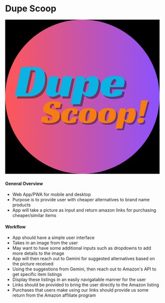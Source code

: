 # Dupe Scoop
![alt text](https://github.com/namato18/GeminiAPICompetition/raw/main/src/dupescoop.png "Logo Title Text 1")

#### General Overview
* Web App/PWA for mobile and desktop
* Purpose is to provide user with cheaper alternatives to brand name products
* App will take a picture as input and return amazon links for purchasing cheaper/similar items

#### Workflow
* App should have a simple user interface
* Takes in an image from the user
* May want to have some additional inputs such as dropdowns to add more details to the image
* App will then reach out to Gemini for suggested alternatives based on the picture received
* Using the suggestions from Gemini, then reach out to Amazon's API to get specific item listings
* Display these listings in an easily navigatable manner for the user
* Links should be provided to bring the user directly to the Amazon listing
* Purchases that users make using our links should provide us some return from the Amazon affiliate program
